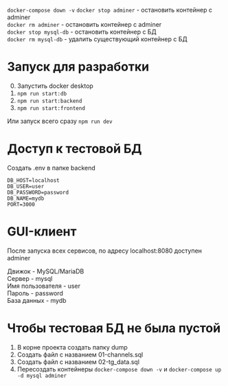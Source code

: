 <code>docker-compose down -v</code>
<code>docker stop adminer</code> - остановить контейнер с adminer  
<code>docker rm adminer</code> - остановить контейнер с adminer  
<code>docker stop mysql-db</code> - остановить контейнер с БД  
<code>docker rm mysql-db</code> - удалить существующий контейнер с БД

# Запуск для разработки

0. Запустить docker desktop
1. <code>npm run start:db</code>
2. <code>npm run start:backend</code>
3. <code>npm run start:frontend</code>

Или запуск всего сразу <code>npm run dev</code>

# Доступ к тестовой БД

Создать .env в папке backend

```
DB_HOST=localhost
DB_USER=user
DB_PASSWORD=password
DB_NAME=mydb
PORT=3000
```

# GUI-клиент

После запуска всех сервисов, по адресу localhost:8080 доступен adminer

Движок - MySQL/MariaDB  
Сервер - mysql  
Имя пользователя - user  
Пароль - password  
База данных - mydb

# Чтобы тестовая БД не была пустой

1. В корне проекта создать папку dump
2. Создать файл с названием 01-channels.sql
3. Создать файл с названием 02-tg_data.sql
4. Пересоздать контейнеры <code>docker-compose down -v</code> и <code>docker-compose up -d mysql adminer</code>
